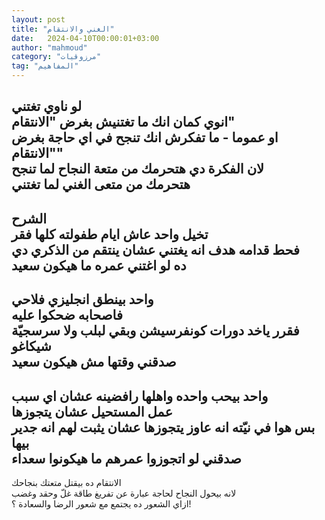 ```yaml
---
layout: post
title: "الغني والانتقام"
date:   2024-04-10T00:00:01+03:00
author: "mahmoud"
category: "مرزوقيات"
tag: "المفاهيم"
---
```



لو ناوي تغتني  
انوي كمان انك ما تغتنيش بغرض "الانتقام"  
او عموما - ما تفكرش انك تنجح في اي حاجة بغرض
"الانتقام"  
لان الفكرة دي هتحرمك من متعة النجاح لما تنجح  
هتحرمك من متعى الغني لما تغتني  
-  
الشرح  
تخيل واحد عاش ايام طفولته كلها فقر  
فحط قدامه هدف انه يغتني عشان ينتقم من الذكري دي  
ده لو اغتني عمره ما هيكون سعيد  
-  
واحد بينطق انجليزي فلاحي  
فاصحابه ضحكوا عليه  
فقرر ياخد دورات كونفرسيشن وبقي لبلب ولا سرسجيّة
شيكاغو  
صدقني وقتها مش هيكون سعيد  
-  
واحد بيحب واحده واهلها رافضينه عشان اي سبب  
عمل المستحيل عشان يتجوزها  
بس هوا في نيّته انه عاوز يتجوزها عشان يثبت لهم انه جدير
بيها  
صدقني لو اتجوزوا عمرهم ما هيكونوا سعداء  
-  
الانتقام ده بيقتل متعتك بنجاحك  
لانه بيحول النجاح لحاجة عبارة عن تفريغ طاقة غلّ وحقد
وغضب  
ازاي الشعور ده يجتمع مع شعور الرضا والسعادة ؟!
